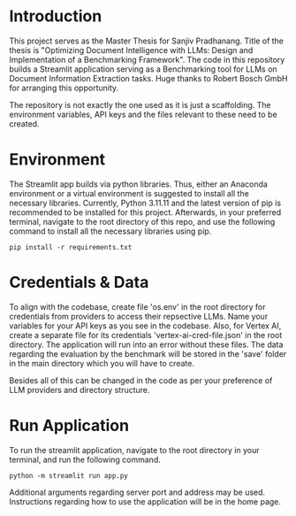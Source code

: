 # Introduction 
This project serves as the Master Thesis for Sanjiv Pradhanang. Title of the thesis is "Optimizing Document Intelligence with LLMs: Design and Implementation of a Benchmarking Framework". The code in this repository builds a Streamlit application serving as a Benchmarking tool for LLMs on Document Information Extraction tasks. Huge thanks to Robert Bosch GmbH for arranging this opportunity.

The repository is not exactly the one used as it is just a scaffolding. The environment variables, API keys and the files relevant to these need to be created.

# Environment
The Streamlit app builds via python libraries. Thus, either an Anaconda environment or a virtual environment is suggested to install all the necessary libraries. Currently, Python 3.11.11 and the latest version of pip is recommended to be installed for this project. Afterwards, in your preferred terminal, navigate to the root directory of this repo, and use the following command to install all the necessary libraries using pip.

    pip install -r requirements.txt

# Credentials & Data
To align with the codebase, create file 'os.env' in the root directory for credentials from providers to access their repsective LLMs. Name your variables for your API keys as you see in the codebase. Also, for Vertex AI, create a separate file for its credentials 'vertex-ai-cred-file.json' in the root directory. The application will run into an error without these files. The data regarding the evaluation by the benchmark will be stored in the 'save' folder in the main directory which you will have to create.

Besides all of this can be changed in the code as per your preference of LLM providers and directory structure.

# Run Application
To run the streamlit application, navigate to the root directory in your terminal, and run the following command.

    python -m streamlit run app.py

Additional arguments regarding server port and address may be used. Instructions regarding how to use the application will be in the home page.
